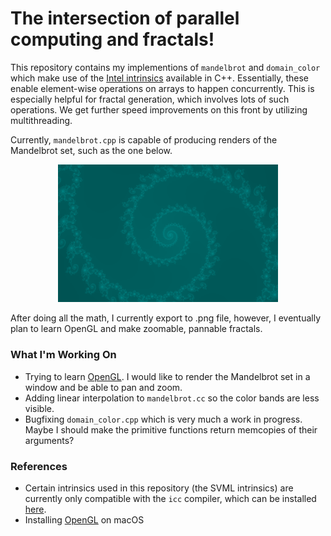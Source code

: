 # The intersection of parallel computing and fractals!

This repository contains my implementions of `mandelbrot` and `domain_color` which make use of the [Intel intrinsics](https://www.intel.com/content/www/us/en/docs/intrinsics-guide/index.html) available in C++. Essentially, these enable element-wise operations on arrays to happen concurrently. This is especially helpful for fractal generation, which involves lots of such operations. We get further speed improvements on this front by utilizing multithreading.

Currently, `mandelbrot.cpp` is capable of producing renders of the Mandelbrot set, such as the one below.

<p align="center">
  <img src="images/misiurewicz.png" width="70%" margin=auto>
</p>

After doing all the math, I currently export to .png file, however, I eventually plan to learn OpenGL and make zoomable, pannable fractals.

### What I'm Working On

* Trying to learn [OpenGL](https://learnopengl.com/Getting-started/OpenGL). I would like to render the Mandelbrot set in a window and be able to pan and zoom.
* Adding linear interpolation to `mandelbrot.cc` so the color bands are less visible.
* Bugfixing `domain_color.cpp` which is very much a work in progress. Maybe I should make the primitive functions return memcopies of their arguments?

### References

* Certain intrinsics used in this repository (the SVML intrinsics) are currently only compatible with the `icc` compiler, which can be installed [here](https://www.intel.com/content/www/us/en/developer/tools/oneapi/dpc-compiler.html).
* Installing [OpenGL](https://en.wikibooks.org/wiki/OpenGL_Programming/Installation/Mac) on macOS